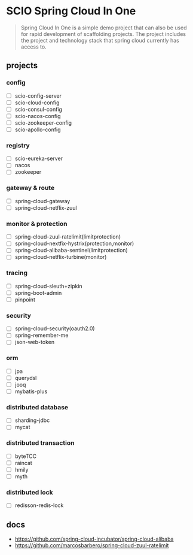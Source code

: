 # SCIO Spring Cloud In One
> Spring Cloud In One is a simple demo project that can also be used for rapid development of scaffolding projects. The project includes the project and technology stack that spring cloud currently has access to.

## projects
### config
- [ ] scio-config-server
- [ ] scio-cloud-config
- [ ] scio-consul-config
- [ ] scio-nacos-config
- [ ] scio-zookeeper-config
- [ ] scio-apollo-config

### registry
- [ ] scio-eureka-server
- [ ] nacos
- [ ] zookeeper

### gateway & route
- [ ] spring-cloud-gateway
- [ ] spring-cloud-netflix-zuul

### monitor & protection
- [ ] spring-cloud-zuul-ratelimit(limitprotection)
- [ ] spring-cloud-nextfix-hystrix(protection,monitor)
- [ ] spring-cloud-alibaba-sentinel(limitprotection)
- [ ] spring-cloud-netflix-turbine(monitor)

### tracing
- [ ] spring-cloud-sleuth+zipkin
- [ ] spring-boot-admin
- [ ] pinpoint

### security
- [ ] spring-cloud-security(oauth2.0)
- [ ] spring-remember-me
- [ ] json-web-token

### orm
- [ ] jpa
- [ ] querydsl
- [ ] jooq
- [ ] mybatis-plus

### distributed database
- [ ] sharding-jdbc
- [ ] mycat

### distributed transaction
- [ ] byteTCC
- [ ] raincat
- [ ] hmily
- [ ] myth

### distributed lock
- [ ] redisson-redis-lock





## docs

- https://github.com/spring-cloud-incubator/spring-cloud-alibaba
- https://github.com/marcosbarbero/spring-cloud-zuul-ratelimit